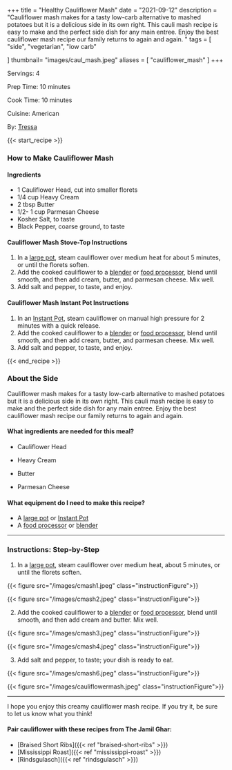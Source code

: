 +++
title = "Healthy Cauliflower Mash"
date = "2021-09-12"
description = "Cauliflower mash makes for a tasty low-carb alternative to mashed potatoes but it is a delicious side in its own right. This cauli mash recipe is easy to make and the perfect side dish for any main entree. Enjoy the best cauliflower mash recipe our family returns to again and again. "
tags = [
    "side",
    "vegetarian",
    "low carb"
    
]
thumbnail= "images/caul_mash.jpeg"
aliases = [
"cauliflower_mash"
]
+++

Servings: 4 <!--more-->

Prep Time: 10 minutes 

Cook Time: 10 minutes 

Cuisine: American 

By: [Tressa](https://www.jamilghar.com/about/)

{{< start_recipe >}}

### How to Make Cauliflower Mash 

#### Ingredients 

* 1 Cauliflower Head, cut into smaller florets
* 1/4 cup Heavy Cream 
* 2 tbsp Butter 
* 1/2- 1 cup Parmesan Cheese
* Kosher Salt, to taste 
* Black Pepper, coarse ground, to taste
  
#### Cauliflower Mash Stove-Top Instructions 

1. In a [large pot](https://amzn.to/3n4isbc), steam cauliflower over medium heat for about 5 minutes, or until the florets soften. 
2. Add the cooked cauliflower to a [blender](https://amzn.to/3FXvdwQ) or [food processor](https://amzn.to/3BPnFtT), blend until smooth, and then add cream, butter, and parmesan cheese. Mix well. 
3. Add salt and pepper, to taste, and enjoy. 

#### Cauliflower Mash Instant Pot Instructions 

1. In an [Instant Pot](https://amzn.to/3mYZOBH), steam cauliflower on manual high pressure for 2 minutes with a quick release. 
2. Add the cooked cauliflower to a [blender](https://amzn.to/3FXvdwQ) or [food processor](https://amzn.to/3BPnFtT), blend until smooth, and then add cream, butter, and parmesan cheese. Mix well. 
3. Add salt and pepper, to taste, and enjoy. 

{{< end_recipe >}}

### About the Side

Cauliflower mash makes for a tasty low-carb alternative to mashed potatoes but it is a delicious side in its own right. This cauli mash recipe is easy to make and the perfect side dish for any main entree. Enjoy the best cauliflower mash recipe our family returns to again and again. 

#### What ingredients are needed for this meal?

* Cauliflower Head 

* Heavy Cream 

* Butter 

* Parmesan Cheese 

#### What equipment do I need to make this recipe?

* A [large pot](https://amzn.to/3n4isbc) or [Instant Pot](https://amzn.to/3mYZOBH)
* A [food processor](https://amzn.to/3BPnFtT) or [blender](https://amzn.to/3FXvdwQ) 

---- 

### Instructions: Step-by-Step

1. In a [large pot](https://amzn.to/3n4isbc), steam cauliflower over medium heat, about 5 minutes, or until the florets soften. 

{{< figure src="/images/cmash1.jpeg" class="instructionFigure">}}

{{< figure src="/images/cmash2.jpeg" class="instructionFigure">}}

2. Add the cooked cauliflower to a [blender](https://amzn.to/3FXvdwQ) or [food processor](https://amzn.to/3BPnFtT), blend until smooth, and then add cream and butter. Mix well. 

{{< figure src="/images/cmash3.jpeg" class="instructionFigure">}}

{{< figure src="/images/cmash4.jpeg" class="instructionFigure">}}

3. Add salt and pepper, to taste; your dish is ready to eat.

{{< figure src="/images/cmash6.jpeg" class="instructionFigure">}}

{{< figure src="/images/cauliflowermash.jpeg" class="instructionFigure">}}

----

I hope you enjoy this creamy cauliflower mash recipe. If you try it, be sure to let us know what you think!

#### Pair cauliflower with these recipes from The Jamil Ghar: 

* [Braised Short Ribs]({{< ref "braised-short-ribs" >}})
* [Mississippi Roast]({{< ref "mississippi-roast" >}})
* [Rindsgulasch]({{< ref "rindsgulasch" >}})
